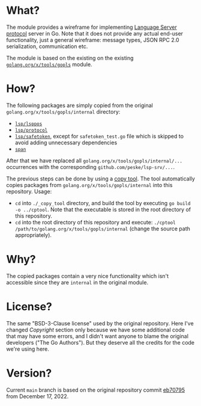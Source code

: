 # What?

The module provides a wireframe for implementing [Language Server protocol](https://langserver.org/) server in Go. Note
that it does not provide any actual end-user functionality, just a general wireframe: message types, JSON RPC 2.0
serialization, communication etc.

The module is based on the existing on the existing
[`golang.org/x/tools/gopls`](https://github.com/golang/tools/tree/master/gopls) module.

# How?

The following packages are simply copied from the original `golang.org/x/tools/gopls/internal` directory:

- [`lsp/lsppos`](./lsp/lsppos)
- [`lsp/protocol`](./lsp/protocol)
- [`lsp/safetoken`](./lsp/safetoken), except for `safetoken_test.go` file which is skipped to avoid adding unnecessary
  dependencies
- [`span`](./span)

After that we have replaced all `golang.org/x/tools/gopls/internal/...` occurrences with the corresponding
`github.com/peske/lsp-srv/...`.

The previous steps can be done by using a [copy tool](./_copy_tool). The tool automatically copies packages from
`golang.org/x/tools/gopls/internal` into this repository. Usage:

- `cd` into `./_copy_tool` directory, and build the tool by executing `go build -o ../cptool`. Note that the executable
  is stored in the root directory of this repository.
- `cd` into the root directory of this repository and execute: `./cptool /path/to/golang.org/x/tools/gopls/internal`
  (change the source path appropriately).

# Why?

The copied packages contain a very nice functionality which isn't accessible since they are `internal` in the original
module.

# License?

The same "BSD-3-Clause license" used by the original repository. Here I've changed _Copyright_ section only because we
have some additional code that may have some errors, and I didn't want anyone to blame the original developers ("The Go
Authors"). But they deserve all the credits for the code we're using here.

# Version?

Current `main` branch is based on the original repository commit
[eb70795](https://github.com/golang/tools/commit/eb70795aaccb8e6c9615c88085ef3414ba04b8c9) from December 17, 2022.
